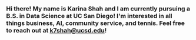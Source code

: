 ### Hi there! My name is Karina Shah and I am currently pursuing a B.S. in Data Science at UC San Diego! I'm interested in all things business, AI, community service, and tennis. Feel free to reach out at k7shah@ucsd.edu!


<!--
**karinashah/karinashah** is a ✨ _special_ ✨ repository because its `README.md` (this file) appears on your GitHub profile.

